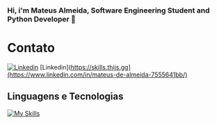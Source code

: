### Hi, i'm Mateus Almeida, Software Engineering Student and Python Developer 👋

# Contato

[![Linkedin](https://skills.thijs.gg/icons?i=linkedin)](https://www.linkedin.com/in/mateus-de-almeida-7555641bb/)
[Linkedin](https://skills.thijs.gg](https://www.linkedin.com/in/mateus-de-almeida-7555641bb/)
    
## Linguagens e Tecnologias  

[![My Skills](https://skills.thijs.gg/icons?i=js,ts,react,html,css,docker,git,github,py,vscode,linux)](https://skills.thijs.gg)
